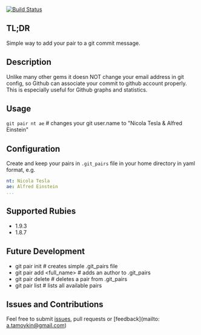 [![Build Status](https://secure.travis-ci.org/fsproru/simple-git-pair.png)](http://travis-ci.org/fsproru/simple-git-pair)

## TL;DR
Simple way to add your pair to a git commit message.

## Description
Unlike many other gems it doesn NOT change your email address in git config, so Github can associate your commit to github account properly.
This is especially useful for Github graphs and statistics.

## Usage
`git pair nt ae` # changes your git user.name to "Nicola Tesla & Alfred Einstein"

## Configuration
Create and keep your pairs in `.git_pairs` file in your home directory in yaml format, e.g.
```yml
nt: Nicola Tesla
ae: Alfred Einstein
...
```

## Supported Rubies
 - 1.9.3
 - 1.8.7

## Future Development
 - git pair init # creates simple .git_pairs file
 - git pair add <initial> <full_name> # adds an author to .git_pairs
 - git pair delete <initial> # deletes a pair from .git_pairs
 - git pair list # lists all available pairs

## Issues and Contributions
Feel free to submit [issues](https://github.com/fsproru/simple-git-pair/issues), pull requests or [feedback](mailto: a.tamoykin@gmail.com)